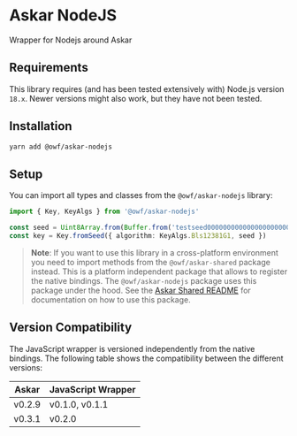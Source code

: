 # Askar NodeJS

Wrapper for Nodejs around Askar

## Requirements

This library requires (and has been tested extensively with) Node.js version `18.x`. Newer versions might also work, but they have not been tested.

## Installation

```sh
yarn add @owf/askar-nodejs
```

## Setup

You can import all types and classes from the `@owf/askar-nodejs` library:

```typescript
import { Key, KeyAlgs } from '@owf/askar-nodejs'

const seed = Uint8Array.from(Buffer.from('testseed000000000000000000000001'))
const key = Key.fromSeed({ algorithm: KeyAlgs.Bls12381G1, seed })
```

> **Note**: If you want to use this library in a cross-platform environment you need to import methods from the `@owf/askar-shared` package instead. This is a platform independent package that allows to register the native bindings. The `@owf/askar-nodejs` package uses this package under the hood. See the [Askar Shared README](https://github.com/openwallet-foundation/askar-wrapper/tree/main/packages/askar-shared/README.md) for documentation on how to use this package.

## Version Compatibility

The JavaScript wrapper is versioned independently from the native bindings. The following table shows the compatibility between the different versions:

| Askar  | JavaScript Wrapper |
| ------ | ------------------ |
| v0.2.9 | v0.1.0, v0.1.1     |
| v0.3.1 | v0.2.0             |

